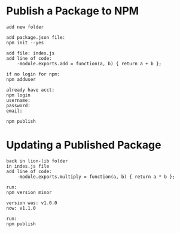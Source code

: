 # Publish a Package to NPM

    add new folder

    add package.json file:
    npm init --yes

    add file: index.js
    add line of code:
        -module.exports.add = function(a, b) { return a + b };

    if no login for npm:
    npm adduser

    already have acct:
    npm login
    username:
    password:
    email:

    npm publish

# Updating a Published Package

    back in lion-lib folder
    in indes.js file
    add line of code:
        -module.exports.multiply = function(a, b) { return a * b };

    run:
    npm version minor

    version was: v1.0.0
    now: v1.1.0

    run:
    npm publish
